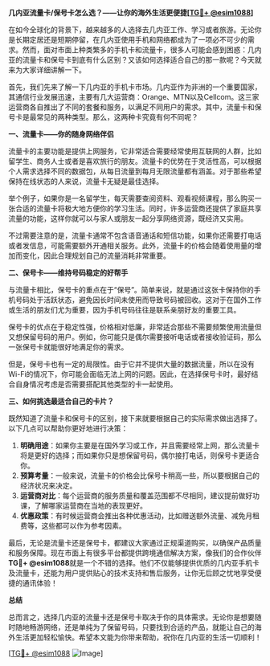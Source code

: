 **几内亚流量卡/保号卡怎么选？——让你的海外生活更便捷[[TG💪+ @esim1088](https://t.me/s/esim1088)]**

在如今全球化的背景下，越来越多的人选择去几内亚工作、学习或者旅游。无论你是长期定居还是短期停留，在几内亚使用手机和网络都成为了一项必不可少的需求。然而，面对市面上种类繁多的手机卡和流量卡，很多人可能会感到困惑：几内亚的流量卡和保号卡到底有什么区别？又该如何选择适合自己的那一款呢？今天就来为大家详细讲解一下。

首先，我们先来了解一下几内亚的手机卡市场。几内亚作为非洲的一个重要国家，其通信行业发展迅速，主要有几大运营商：Orange、MTN以及Cellcom。这三家运营商各自推出了不同的套餐和服务，以满足不同用户的需求。其中，流量卡和保号卡是最常见的两种类型。那么，这两种卡究竟有何不同呢？

**一、流量卡——你的随身网络伴侣**

流量卡的主要功能是提供上网服务，它非常适合需要经常使用互联网的人群，比如留学生、商务人士或者是喜欢旅行的朋友。流量卡的优势在于灵活性高，可以根据个人需求选择不同的数据包，从每日流量到每月无限流量都有涵盖。对于那些希望保持在线状态的人来说，流量卡无疑是最佳选择。

举个例子，如果你是一名留学生，每天需要查阅资料、观看视频课程，那么购买一张合适的流量卡将极大地方便你的学习生活。同时，许多运营商还提供了家庭共享流量的功能，这样你就可以与家人或朋友一起分享网络资源，既经济又实用。

不过需要注意的是，流量卡通常不包含语音通话和短信功能，如果你还需要打电话或者发信息，可能需要额外开通相关服务。此外，流量卡的价格会随着使用量的增加而变化，因此合理规划自己的流量消耗非常重要。

**二、保号卡——维持号码稳定的好帮手**

与流量卡相比，保号卡的重点在于“保号”。简单来说，就是通过这张卡保持你的手机号码处于活跃状态，避免因长时间未使用而导致号码被回收。这对于在国外工作或生活的朋友们尤为重要，因为手机号码往往是联系亲朋好友的重要工具。

保号卡的优点在于稳定性强，价格相对低廉，非常适合那些不需要频繁使用流量但又想保留号码的用户。例如，你可能只是偶尔需要接听电话或者接收验证码，那么一张保号卡就能很好地满足你的需求。

但是，保号卡也有一定的局限性。由于它并不提供大量的数据流量，所以在没有Wi-Fi的情况下，你可能会面临无法上网的问题。因此，在选择保号卡时，最好结合自身情况考虑是否需要搭配其他类型的卡一起使用。

**三、如何挑选最适合自己的卡片？**

既然知道了流量卡和保号卡的区别，接下来就要根据自己的实际需求做出选择了。以下几点可以帮助你更好地进行决策：

1. **明确用途**：如果你主要是在国外学习或工作，并且需要经常上网，那么流量卡将是更好的选择；而如果你只是想保留号码，偶尔接打电话，则保号卡更适合你。
2. **预算考量**：一般来说，流量卡的价格会比保号卡稍高一些，所以要根据自己的经济状况来决定。
3. **运营商对比**：每个运营商的服务质量和覆盖范围都不尽相同，建议提前做好功课，了解哪家运营商在当地的表现更好。
4. **优惠政策**：有时候运营商会推出各种优惠活动，比如赠送额外流量、减免月租费等，这些都可以作为参考因素。

最后，无论是流量卡还是保号卡，都建议大家通过正规渠道购买，以确保产品质量和服务保障。现在市面上有很多平台都提供跨境通信解决方案，像我们的合作伙伴**TG💪+ @esim1088**就是一个不错的选择。他们不仅能够提供优质的几内亚手机卡及流量卡，还能为用户提供贴心的技术支持和售后服务，让你无后顾之忧地享受便捷的通讯体验！

**总结**

总而言之，选择几内亚的流量卡还是保号卡取决于你的具体需求。无论你是想要随时随地畅游网络，还是单纯为了保留号码，只要找到合适的产品，就能让自己的海外生活更加轻松愉快。希望本文能为你带来帮助，祝你在几内亚的生活一切顺利！

[[TG💪+ @esim1088](https://t.me/s/esim1088) ![Image](https://i.postimg.cc/4NQfJmqS/Snipaste-2025-05-13-00-14-12.png)]